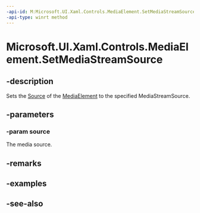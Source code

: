 ```yaml
---
-api-id: M:Microsoft.UI.Xaml.Controls.MediaElement.SetMediaStreamSource(Windows.Media.Core.IMediaSource)
-api-type: winrt method
---
```


<!-- Method syntax
public void SetMediaStreamSource(Windows.Media.Core.IMediaSource source)
-->

# Microsoft.UI.Xaml.Controls.MediaElement.SetMediaStreamSource

## -description
Sets the [Source](mediaelement_source.md) of the [MediaElement](mediaelement.md) to the specified MediaStreamSource.

## -parameters
### -param source
The media source.

## -remarks

## -examples

## -see-also
